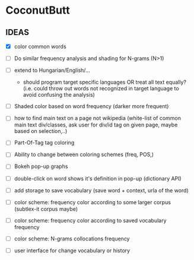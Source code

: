 # CoconutButt

## IDEAS

- [X] color common words
- [ ] Do similar frequency analysis and shading for N-grams (N>1)
- [ ] extend to Hungarian/English/...
  - should program target specific languages OR treat all text equally? (i.e. could throw out words not recognized in target language to avoid confusing the analysis)
- [ ] Shaded color based on word frequency (darker more frequent)
- [ ] how to find main text on a page not wikipedia (white-list of common main text div/classes, ask user for div/id tag on given page, maybe based on selection,..) 
- [ ] Part-Of-Tag tag coloring
- [ ] Ability to change between coloring schemes (freq, POS,)
- [ ] Bokeh pop-up graphs
- [ ] double-click on word shows it's definition in pop-up (dictionary API)
- [ ] add storage to save vocabulary (save word + context, urla of the word)
- [ ] color scheme: frequency color according to some larger corpus (subtlex-it corpus maybe)
- [ ] color scheme: frequency color according to saved vocabulary frequency
- [ ] color scheme: N-grams collocations frequency
- [ ] user interface for change vocabulary or history

